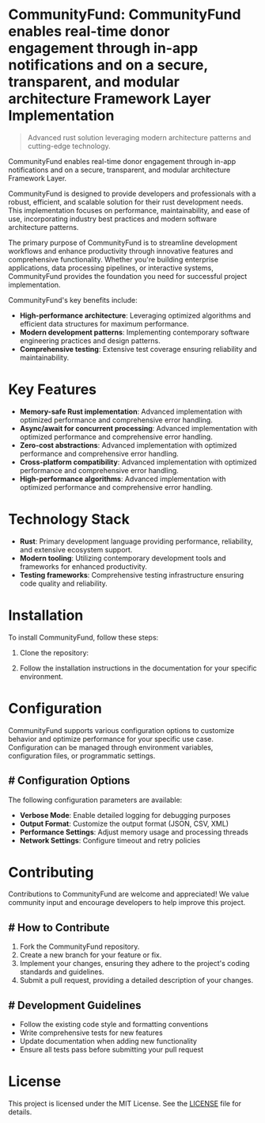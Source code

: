 <!-- fallback_CommunityFund_20251002200417_22925 -->

# CommunityFund: CommunityFund enables real-time donor engagement through in-app notifications and on a secure, transparent, and modular architecture Framework Layer Implementation
> Advanced rust solution leveraging modern architecture patterns and cutting-edge technology.

CommunityFund enables real-time donor engagement through in-app notifications and on a secure, transparent, and modular architecture Framework Layer.

CommunityFund is designed to provide developers and professionals with a robust, efficient, and scalable solution for their rust development needs. This implementation focuses on performance, maintainability, and ease of use, incorporating industry best practices and modern software architecture patterns.

The primary purpose of CommunityFund is to streamline development workflows and enhance productivity through innovative features and comprehensive functionality. Whether you're building enterprise applications, data processing pipelines, or interactive systems, CommunityFund provides the foundation you need for successful project implementation.

CommunityFund's key benefits include:

* **High-performance architecture**: Leveraging optimized algorithms and efficient data structures for maximum performance.
* **Modern development patterns**: Implementing contemporary software engineering practices and design patterns.
* **Comprehensive testing**: Extensive test coverage ensuring reliability and maintainability.

# Key Features

* **Memory-safe Rust implementation**: Advanced implementation with optimized performance and comprehensive error handling.
* **Async/await for concurrent processing**: Advanced implementation with optimized performance and comprehensive error handling.
* **Zero-cost abstractions**: Advanced implementation with optimized performance and comprehensive error handling.
* **Cross-platform compatibility**: Advanced implementation with optimized performance and comprehensive error handling.
* **High-performance algorithms**: Advanced implementation with optimized performance and comprehensive error handling.

# Technology Stack

* **Rust**: Primary development language providing performance, reliability, and extensive ecosystem support.
* **Modern tooling**: Utilizing contemporary development tools and frameworks for enhanced productivity.
* **Testing frameworks**: Comprehensive testing infrastructure ensuring code quality and reliability.

# Installation

To install CommunityFund, follow these steps:

1. Clone the repository:


2. Follow the installation instructions in the documentation for your specific environment.

# Configuration

CommunityFund supports various configuration options to customize behavior and optimize performance for your specific use case. Configuration can be managed through environment variables, configuration files, or programmatic settings.

## # Configuration Options

The following configuration parameters are available:

* **Verbose Mode**: Enable detailed logging for debugging purposes
* **Output Format**: Customize the output format (JSON, CSV, XML)
* **Performance Settings**: Adjust memory usage and processing threads
* **Network Settings**: Configure timeout and retry policies

# Contributing

Contributions to CommunityFund are welcome and appreciated! We value community input and encourage developers to help improve this project.

## # How to Contribute

1. Fork the CommunityFund repository.
2. Create a new branch for your feature or fix.
3. Implement your changes, ensuring they adhere to the project's coding standards and guidelines.
4. Submit a pull request, providing a detailed description of your changes.

## # Development Guidelines

* Follow the existing code style and formatting conventions
* Write comprehensive tests for new features
* Update documentation when adding new functionality
* Ensure all tests pass before submitting your pull request

# License

This project is licensed under the MIT License. See the [LICENSE](https://github.com/mpermar082/CommunityFund/blob/main/LICENSE) file for details.
